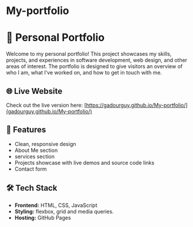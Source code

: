 # My-portfolio
# 💼 Personal Portfolio

Welcome to my personal portfolio! This project showcases my skills, projects, and experiences in software development, web design, and other areas of interest. The portfolio is designed to give visitors an overview of who I am, what I’ve worked on, and how to get in touch with me.

## 🌐 Live Website

Check out the live version here: [https://gadourguy.github.io/My-portfolio/](gadourguy.github.io/My-portfolio/)

## 📌 Features

- Clean, responsive design
- About Me section
- services section
- Projects showcase with live demos and source code links
- Contact form

## 🛠️ Tech Stack

- **Frontend:** HTML, CSS, JavaScript
- **Styling:** flexbox, grid and media queries.
- **Hosting:** GitHub Pages 

